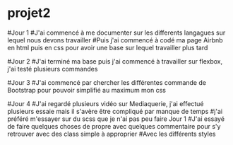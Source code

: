 # projet2

#Jour 1
#J'ai commencé à me documenter sur les differents langagues sur lequel nous devons travailler
#Puis j'ai commencé à codé ma page Airbnb en html puis en css pour avoir une base sur lequel travailler plus tard

#Jour 2
#J'ai terminé ma base puis j'ai commencé à travailler sur flexbox, j'ai testé plusieurs commandes 

#Jour 3
#J'ai commencé par chercher les différentes commande de Bootstrap pour pouvoir simplifié au maximum mon css

#Jour 4 
#J'ai regardé plusieurs vidéo sur Mediaquerie, j'ai effectué plusieurs essaie mais il s'avère être compliqué par manque de temps 
#j'ai préféré m'essayer sur du scss que je n'ai pas peu faire Jour 1 
#J'ai essayé de faire quelques choses de propre avec quelques commentaire pour s'y retrouver avec des class simple à approprier 
#Avec les différents styles 
